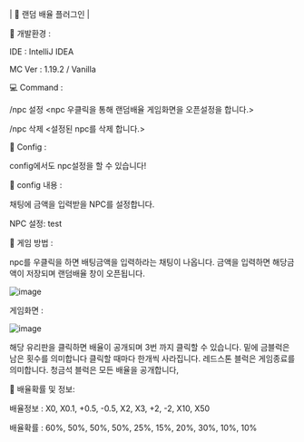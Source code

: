 | 🎰 랜덤 배율 플러그인 |

🔨 개발환경 :

IDE : IntelliJ IDEA

MC Ver : 1.19.2 / Vanilla


💻 Command :

/npc 설정 <npc 우클릭을 통해 랜덤배율 게임화면을 오픈설정을 합니다.>

/npc 삭제 <설정된 npc를 삭제 합니다.>


📃 Config :

config에서도 npc설정을 할 수 있습니다!


🔎 config 내용 :

채팅에 금액을 입력받을 NPC를 설정합니다.

NPC 설정: test


📌 게임 방법 :

npc를 우클릭을 하면 배팅금액을 입력하라는 채팅이 나옵니다.
금액을 입력하면 해당금액이 저장되며 랜덤배율 창이 오픈됩니다.


![image](https://github.com/kple1/RandomMultiple/assets/86408769/cc3a634c-9e1d-4aa7-9993-7d4380b0c8f0)


게임화면 : 

![image](https://github.com/kple1/RandomMultiple/assets/86408769/7c30f3c7-0eb3-4d42-9c61-a28328f9d0ab)


해당 유리판을 클릭하면 배율이 공개되며 3번 까지 클릭할 수 있습니다.
밑에 금블럭은 남은 횟수를 의미합니다 클릭할 때마다 한개씩 사라집니다.
레드스톤 블럭은 게임종료를 의미합니다.
청금석 블럭은 모든 배율을 공개합니다,


🔹 배율확률 및 정보:

배율정보 : X0, X0.1, +0.5, -0.5, X2, X3, +2, -2, X10, X50

배율확률 : 60%, 50%, 50%, 50%, 25%, 15%, 20%, 30%, 10%, 10%



